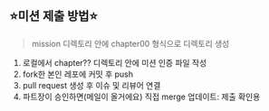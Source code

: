## ⭐️미션 제출 방법⭐️

> mission 디렉토리 안에 chapter00 형식으로 디렉토리 생성

1. 로컬에서 chapter?? 디렉토리 안에 미션 인증 파일 작성
2. fork한 본인 레포에 커밋 후 push
3. pull request 생성 후 이슈 및 리뷰어 연결
4. 파트장이 승인하면(메일이 올거에요) 직접 merge 
업데이트: 제출 확인용

